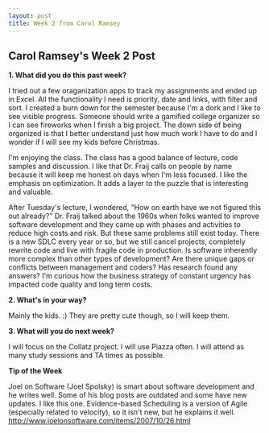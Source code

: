 ```yaml
---
layout: post
title: Week 2 from Carol Ramsey
---
```

## Carol Ramsey's Week 2 Post

**1. What did you do this past week?**

I tried out a few oraganization apps to track my assignments and ended up in Excel. All the functionality I need is priority, date and links, with filter and sort. I created a burn down for the semester because I'm a dork and I like to see visible progress. Someone should write a gamified college organizer so I can see fireworks when I finish a big project.
The down side of being organized is that I better understand just how much work I have to do and I wonder if I will see my kids before Christmas. 

I'm enjoying the class. The class has a good balance of lecture, code samples and discussion. I like that Dr. Fraij calls on people by name because it will keep me honest on days when I'm less focused. I like the emphasis on optimization. It adds a layer to the puzzle that is interesting and valuable.

After Tuesday's lecture, I wondered, "How on earth have we not figured this out already?" Dr. Fraij talked about the 1960s when folks wanted to improve software development and they came up with phases and activities to reduce high costs and risk. But these same problems still exist today. There is a new SDLC every year or so, but we still cancel projects, completely rewrite code and live with fragile code in production. Is software inherently more complex than other types of development? Are there unique gaps or conflicts between management and coders? Has research found any answers? I'm curious how the business strategy of constant urgency has impacted code quality and long term costs. 


**2. What's in your way?**

Mainly the kids. :) They are pretty cute though, so I will keep them. 

**3. What will you do next week?**

I will focus on the Collatz project. I will use Piazza often. I will attend as many study sessions and TA times as possible.

**Tip of the Week**

Joel on Software (Joel Spolsky) is smart about software development and he writes well. Some of his blog posts are outdated and some have new updates. I like this one. Evidence-based Scheduling is a version of Agile (especially related to velocity), so it isn't new, but he explains it well. 
http://www.joelonsoftware.com/items/2007/10/26.html
